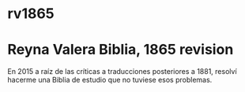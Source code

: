# rv1865
Reyna Valera Biblia, 1865 revision
=======
En 2015 a raíz de las críticas a traducciones posteriores a 1881, resolví hacerme una Biblia de estudio que no tuviese esos problemas.
